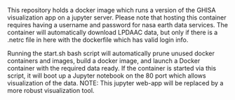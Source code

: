 This repository holds a docker image which runs a version of the GHISA visualization app on a jupyter server.
Please note that hosting this container requires having a username and password for nasa earth data services. The container will automatically download
LPDAAC data, but only if there is a .netrc file in here with the dockerfile which has valid login info.


Running the start.sh bash script will automatically prune unused docker containers and images, build a docker image, and launch a Docker container with the
required data ready. If the container is started via this script, it will boot up a Jupyter notebook on the 80 port which allows visualization
of the data. NOTE: This jupyter web-app will be replaced by a more robust visualization tool.